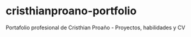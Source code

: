 # cristhianproano-portfolio
Portafolio profesional de Cristhian Proaño - Proyectos, habilidades y CV
